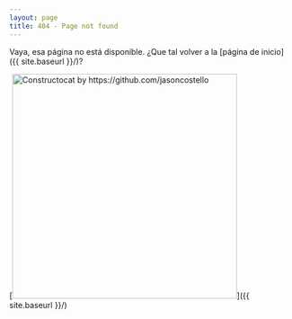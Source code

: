 ```yaml
---
layout: page
title: 404 - Page not found
---
```


Vaya, esa página no está disponible. ¿Que tal volver a la [página de inicio]({{ site.baseurl }}/)?

[<img src="{{ site.baseurl }}/images/404.jpg" alt="Constructocat by https://github.com/jasoncostello" style="width: 400px;"/>]({{ site.baseurl }}/)
